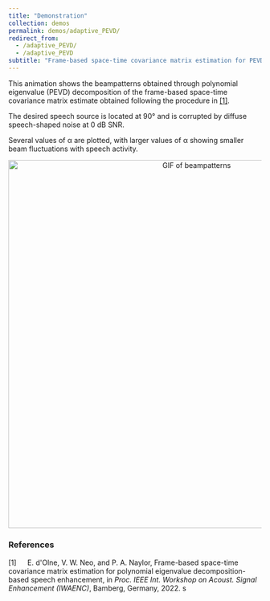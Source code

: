 ```yaml
---
title: "Demonstration"
collection: demos
permalink: demos/adaptive_PEVD/
redirect_from: 
  - /adaptive_PEVD/
  - /adaptive_PEVD
subtitle: "Frame-based space-time covariance matrix estimation for PEVD-based speech enhancement"
---
```


This animation shows the beampatterns obtained through polynomial eigenvalue (PEVD) decomposition of the frame-based space-time covariance matrix estimate obtained following the procedure in [[1]](https://ed1016.github.io/publication/2022_09_05_IWAENC).

The desired speech source is located at 90° and is corrupted by diffuse speech-shaped noise at 0 dB SNR.

Several values of &#945; are plotted, with larger values of &#945; showing smaller beam fluctuations with speech activity.

<center><img src="../../files/adaptive_PEVD/beams.gif" alt="GIF of beampatterns" style="height:550pt;"></center>

### References

[1] &emsp; E. d'Olne, V. W. Neo, and P. A. Naylor, Frame-based space-time covariance matrix estimation for polynomial eigenvalue decomposition-based speech enhancement, in <i> Proc. IEEE Int. Workshop on Acoust. Signal Enhancement (IWAENC)</i>, Bamberg, Germany, 2022.
s